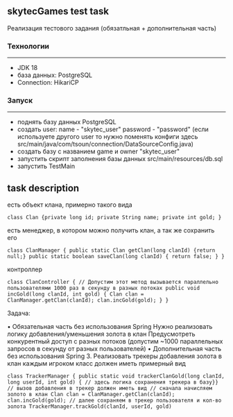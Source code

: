## skytecGames test task 

Реализация тестового задания (обязатльная + дополнительная часть)


### Технологии

---
* JDK 18
* база данных: PostgreSQL
* Connection: HikariCP

### Запуск

---
* поднять базу данных PostgreSQL
* создать user: name - "skytec_user" password - "password" (если используете другого user то нужно поменять конфиги здесь src/main/java/com/tsoun/connection/DataSourceConfig.java)
* создать базу с названием game и owner "skytec_user"
* запустить скрипт заполнения базы данных src/main/resources/db.sql
* запустить TestMain


## task description

 есть объект клана, примерно такого вида

`class Clan {private long id;
private String name;
private int gold;
}`

 есть менеджер, в котором можно получить клан, а так же сохранить его

`class ClanManager {
public static Clan getClan(long clanId) {return null;}
public static boolean saveClan(long clanId) {
return false;
}
}`

контроллер

`class ClanController {
// Допустим этот метод вызывается параллельно пользователями 1000 раз в секунду в разных
потоках
public void incGold(long clanId, int gold) {
Clan clan = ClanManager.getClan(clanId);
clan.incGold(gold);
}
}`


Задача:

• Обязательная часть без использования Spring
Нужно реализовать логику добавления/уменьшения золота в клан
Предусмотреть конкурентный доступ с разных потоков (допустим ~1000
параллельных запросов в секунду от разных пользователей)
• Дополнительная часть без использования Spring
3. Реализовать трекеры добавления золота в клан каждым игроком
 класс должен иметь примерный вид
 
`class TrackerManager {
public static void trackerClanGold(long clanId, long userId, int gold) {
// здесь логика сохранения трекера в базу}}
// вызов добавления в трекер должен иметь вид
// сначала начисляем золото в клан
Clan clan = ClanManager.getClan(clanId);
clan.incGold(gold);
// далее сохраняем в трекер пользователя и кол-во золота
TrackerManager.trackGold(clanId, userId, gold)`
